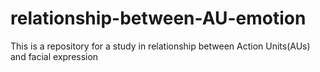 # relationship-between-AU-emotion

This is a repository for a study in relationship between Action Units(AUs) and facial expression
